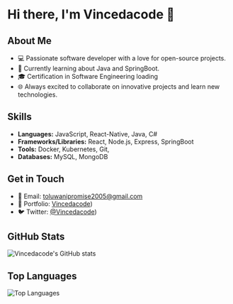 # Hi there, I'm Vincedacode 👋

## About Me

- 💻 Passionate software developer with a love for open-source projects.
- 🌱 Currently learning about Java and SpringBoot.
- 🎓 Certification in Software Engineering loading
- 🌐 Always excited to collaborate on innovative projects and learn new technologies.

## Skills

- **Languages:**  JavaScript, React-Native, Java, C#
- **Frameworks/Libraries:** React, Node.js, Express, SpringBoot
- **Tools:** Docker, Kubernetes, Git, 
- **Databases:** MySQL, MongoDB



## Get in Touch

- 📧 Email: [toluwanipromise2005@gmail.com](mailto:toluwanipromise2005@gmail.com)
- 💼 Portfolio: [Vincedacode](https://vincedacoders.vercel.app/))
- 🐦 Twitter: [@Vincedacode](https://x.com/vincedacodes))

## GitHub Stats

![Vincedacode's GitHub stats](https://github-readme-stats.vercel.app/api?username=Vincedacode&show_icons=true&theme=radical)

## Top Languages

![Top Languages](https://github-readme-stats.vercel.app/api/top-langs/?username=Vincedacode&layout=compact&theme=radical)
